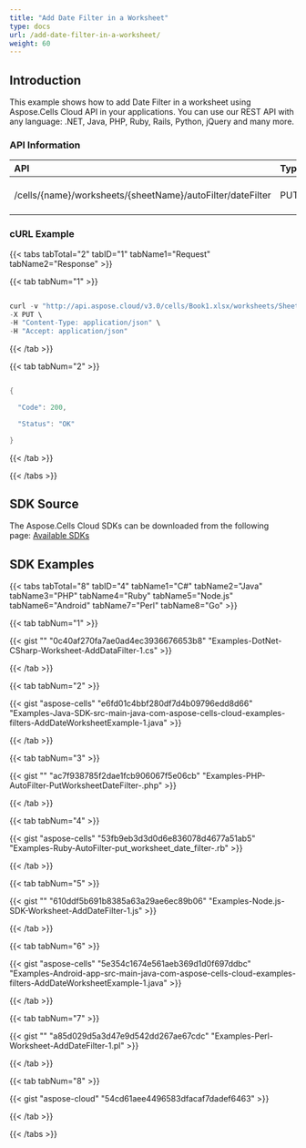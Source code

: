 ```yaml
---
title: "Add Date Filter in a Worksheet"
type: docs
url: /add-date-filter-in-a-worksheet/
weight: 60
---
```


## **Introduction**
This example shows how to add Date Filter in a worksheet using Aspose.Cells Cloud API in your applications. You can use our REST API with any language: .NET, Java, PHP, Ruby, Rails, Python, jQuery and many more.
### **API Information**

|**API**|**Type**|**Description**|**Resource Link**|
| :- | :- | :- | :- |
|/cells/{name}/worksheets/{sheetName}/autoFilter/dateFilter|PUT|Adds date filter in worksheet|[PutWorksheetDateFilter](https://apireference.aspose.cloud/cells/#/AutoFilter/PutWorksheetDateFilter)|
### **cURL Example**
{{< tabs tabTotal="2" tabID="1" tabName1="Request" tabName2="Response" >}}

{{< tab tabNum="1" >}}

```java

curl -v "http://api.aspose.cloud/v3.0/cells/Book1.xlsx/worksheets/Sheet1/autoFilter/dateFilter?range=A1:B1&fieldIndex=0&dateTimeGroupingType=Year&year=1920&refresh=true&appSID=xxxx&signature=xxxx" \
-X PUT \
-H "Content-Type: application/json" \
-H "Accept: application/json"

```

{{< /tab >}}

{{< tab tabNum="2" >}}

```java

{

  "Code": 200,

  "Status": "OK"

}

```

{{< /tab >}}

{{< /tabs >}}
## **SDK Source**
The Aspose.Cells Cloud SDKs can be downloaded from the following page: [Available SDKs](/available-sdks/)
## **SDK Examples**
{{< tabs tabTotal="8" tabID="4" tabName1="C#" tabName2="Java" tabName3="PHP" tabName4="Ruby" tabName5="Node.js" tabName6="Android" tabName7="Perl" tabName8="Go" >}}

{{< tab tabNum="1" >}}

{{< gist "" "0c40af270fa7ae0ad4ec3936676653b8" "Examples-DotNet-CSharp-Worksheet-AddDataFilter-1.cs" >}}

{{< /tab >}}

{{< tab tabNum="2" >}}

{{< gist "aspose-cells" "e6fd01c4bbf280df7d4b09796edd8d66" "Examples-Java-SDK-src-main-java-com-aspose-cells-cloud-examples-filters-AddDateWorksheetExample-1.java" >}}

{{< /tab >}}

{{< tab tabNum="3" >}}

{{< gist "" "ac7f938785f2dae1fcb906067f5e06cb" "Examples-PHP-AutoFilter-PutWorksheetDateFilter-.php" >}}

{{< /tab >}}

{{< tab tabNum="4" >}}

{{< gist "aspose-cells" "53fb9eb3d3d0d6e836078d4677a51ab5" "Examples-Ruby-AutoFilter-put\_worksheet\_date\_filter-.rb" >}}

{{< /tab >}}

{{< tab tabNum="5" >}}

{{< gist "" "610ddf5b691b8385a63a29ae6ec89b06" "Examples-Node.js-SDK-Worksheet-AddDateFilter-1.js" >}}

{{< /tab >}}

{{< tab tabNum="6" >}}

{{< gist "aspose-cells" "5e354c1674e561aeb369d1d0f697ddbc" "Examples-Android-app-src-main-java-com-aspose-cells-cloud-examples-filters-AddDateWorksheetExample-1.java" >}}



{{< /tab >}}

{{< tab tabNum="7" >}}

{{< gist "" "a85d029d5a3d47e9d542dd267ae67cdc" "Examples-Perl-Worksheet-AddDateFilter-1.pl" >}}

{{< /tab >}}

{{< tab tabNum="8" >}}

{{< gist "aspose-cloud" "54cd61aee4496583dfacaf7dadef6463" >}}

{{< /tab >}}

{{< /tabs >}}
